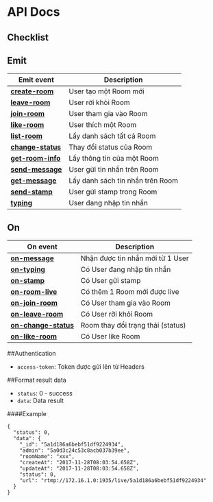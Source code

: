 # API Docs

## Checklist

Emit
---
Emit event | Description
----|--------
**[create-room](./create_room.md)**             |User tạo một Room mới
**[leave-room](./leave-room.md)**               |User rời khỏi Room
**[join-room](./join-room.md)**                 |User tham gia vào Room
**[like-room](like-room.md)**                   |User thích một Room
**[list-room](./list-room.md)**                 |Lấy danh sách tất cả Room
**[change-status](./change-status.md)**         |Thay đổi status của Room
**[get-room-info](./get-room-info.md)**         |Lấy thông tin của một Room
**[send-message](./send-message.md)**           |User gửi tin nhắn trên Room
**[get-message](./get-message.md)**             |Lấy danh sách tin nhắn trên Room
**[send-stamp](./send-stamp.md)**               |User gửi stamp trong Room
**[typing](./typing.md)**                       |User đang nhập tin nhắn

On
---
On event|Description
-------|-----------
**[on-message](./on-message.md)**               |Nhận được tin nhắn mới từ 1 User
**[on-typing](./on-typing.md)**                 |Có User đang nhập tin nhắn
**[on-stamp](./on-stamp.md)**                   |Có User gửi stamp
**[on-room-live](./on-room-live.md)**           |Có thêm 1 Room mới được live
**[on-join-room](./on-join-room.md)**           |Có User tham gia vào Room
**[on-leave-room](./on-leave-room.md)**         |Có User rời khỏi Room
**[on-change-status](./on-change-status.md)**   |Room thay đổi trạng thái (status)
**[on-like-room](./on-like-room.md)**           |Có User like Room

##Authentication

* `access-token`: Token được gửi lên từ Headers

##Format result data
* `status`: 0 - success
* `data`: Data result

####Example
```
{
  "status": 0,
  "data": {
    "_id": "5a1d186a6bebf51df9224934",
    "admin": "5a0d3c24c53c8acb037b39ee",
    "roomName": "xxx",
    "createAt": "2017-11-28T08:03:54.658Z",
    "updateAt": "2017-11-28T08:03:54.658Z",
    "status": 0,
    "url": "rtmp://172.16.1.0:1935/live/5a1d186a6bebf51df9224934"
  }
}
```